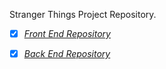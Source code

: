 Stranger Things Project Repository.

- [x] _[Front End Repository]()_
- [x] _[Back End Repository]()_

